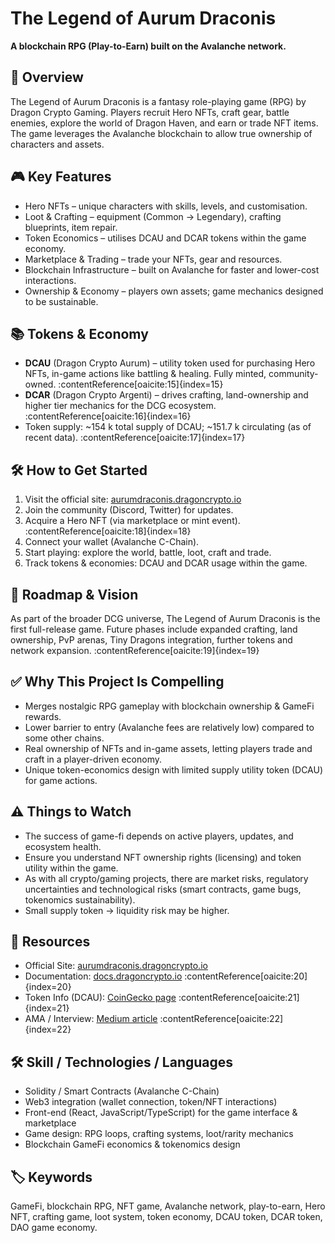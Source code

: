 # The Legend of Aurum Draconis

**A blockchain RPG (Play-to-Earn) built on the Avalanche network.**

## 🚀 Overview  
The Legend of Aurum Draconis is a fantasy role-playing game (RPG) by Dragon Crypto Gaming. Players recruit Hero NFTs, craft gear, battle enemies, explore the world of Dragon Haven, and earn or trade NFT items. The game leverages the Avalanche blockchain to allow true ownership of characters and assets.

## 🎮 Key Features  
- Hero NFTs – unique characters with skills, levels, and customisation.  
- Loot & Crafting – equipment (Common → Legendary), crafting blueprints, item repair.  
- Token Economics – utilises DCAU and DCAR tokens within the game economy.  
- Marketplace & Trading – trade your NFTs, gear and resources.  
- Blockchain Infrastructure – built on Avalanche for faster and lower-cost interactions.  
- Ownership & Economy – players own assets; game mechanics designed to be sustainable.

## 📚 Tokens & Economy  
- **DCAU** (Dragon Crypto Aurum) – utility token used for purchasing Hero NFTs, in-game actions like battling & healing. Fully minted, community-owned. :contentReference[oaicite:15]{index=15}  
- **DCAR** (Dragon Crypto Argenti) – drives crafting, land-ownership and higher tier mechanics for the DCG ecosystem. :contentReference[oaicite:16]{index=16}  
- Token supply: ~154 k total supply of DCAU; ~151.7 k circulating (as of recent data). :contentReference[oaicite:17]{index=17}

## 🛠 How to Get Started  
1. Visit the official site: [aurumdraconis.dragoncrypto.io](https://aurumdraconis.dragoncrypto.io/)  
2. Join the community (Discord, Twitter) for updates.  
3. Acquire a Hero NFT (via marketplace or mint event). :contentReference[oaicite:18]{index=18}  
4. Connect your wallet (Avalanche C-Chain).  
5. Start playing: explore the world, battle, loot, craft and trade.  
6. Track tokens & economies: DCAU and DCAR usage within the game.  

## 📅 Roadmap & Vision  
As part of the broader DCG universe, The Legend of Aurum Draconis is the first full-release game. Future phases include expanded crafting, land ownership, PvP arenas, Tiny Dragons integration, further tokens and network expansion. :contentReference[oaicite:19]{index=19}

## ✅ Why This Project Is Compelling  
- Merges nostalgic RPG gameplay with blockchain ownership & GameFi rewards.  
- Lower barrier to entry (Avalanche fees are relatively low) compared to some other chains.  
- Real ownership of NFTs and in-game assets, letting players trade and craft in a player-driven economy.  
- Unique token-economics design with limited supply utility token (DCAU) for game actions.

## ⚠️ Things to Watch  
- The success of game-fi depends on active players, updates, and ecosystem health.  
- Ensure you understand NFT ownership rights (licensing) and token utility within the game.  
- As with all crypto/gaming projects, there are market risks, regulatory uncertainties and technological risks (smart contracts, game bugs, tokenomics sustainability).  
- Small supply token → liquidity risk may be higher.

## 📂 Resources  
- Official Site: [aurumdraconis.dragoncrypto.io](https://aurumdraconis.dragoncrypto.io/)  
- Documentation: [docs.dragoncrypto.io](https://docs.dragoncrypto.io/en) :contentReference[oaicite:20]{index=20}  
- Token Info (DCAU): [CoinGecko page](https://www.coingecko.com/en/coins/dragon-crypto-aurum) :contentReference[oaicite:21]{index=21}  
- AMA / Interview: [Medium article](https://medium.com/%40dragoncryptogaming/ama-with-dragon-crypto-gaming-1204f80e571d) :contentReference[oaicite:22]{index=22}  

## 🛠 Skill / Technologies / Languages  
- Solidity / Smart Contracts (Avalanche C-Chain)  
- Web3 integration (wallet connection, token/NFT interactions)  
- Front-end (React, JavaScript/TypeScript) for the game interface & marketplace  
- Game design: RPG loops, crafting systems, loot/rarity mechanics  
- Blockchain GameFi economics & tokenomics design  

## 🏷️ Keywords  
GameFi, blockchain RPG, NFT game, Avalanche network, play-to-earn, Hero NFT, crafting game, loot system, token economy, DCAU token, DCAR token, DAO game economy.

